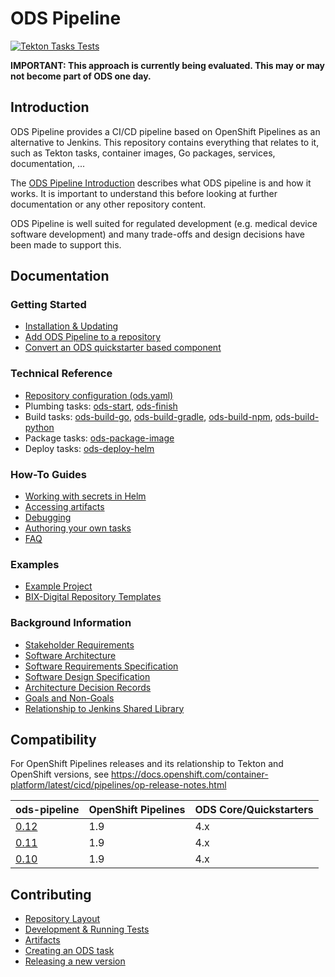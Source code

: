 # ODS Pipeline

[![Tekton Tasks Tests](https://github.com/opendevstack/ods-pipeline/actions/workflows/main.yaml/badge.svg)](https://github.com/opendevstack/ods-pipeline/actions/workflows/main.yaml)

**IMPORTANT: This approach is currently being evaluated. This may or may not become part of ODS one day.**

## Introduction

ODS Pipeline provides a  CI/CD pipeline based on OpenShift Pipelines as an alternative to Jenkins. This repository contains everything that relates to it, such as Tekton tasks, container images, Go packages, services, documentation, ...

The [ODS Pipeline Introduction](/docs/introduction.adoc) describes what ODS pipeline is and how it works. It is important to understand this before looking at further documentation or any other repository content.

ODS Pipeline is well suited for regulated development (e.g. medical device software development) and many trade-offs and design decisions have been made to support this.

## Documentation

### Getting Started
* [Installation & Updating](/docs/installation.adoc)
* [Add ODS Pipeline to a repository](/docs/add-to-repository.adoc)
* [Convert an ODS quickstarter based component](/docs/convert-quickstarter-component.adoc)

### Technical Reference
* [Repository configuration (ods.yaml)](/docs/ods-configuration.adoc)
* Plumbing tasks: [ods-start](/docs/tasks/ods-start.adoc), [ods-finish](/docs/tasks/ods-finish.adoc)
* Build tasks: [ods-build-go](/docs/tasks/ods-build-go.adoc), [ods-build-gradle](/docs/tasks/ods-build-gradle.adoc), [ods-build-npm](/docs/tasks/ods-build-npm.adoc), [ods-build-python](/docs/tasks/ods-build-python.adoc)
* Package tasks: [ods-package-image](/docs/tasks/ods-package-image.adoc)
* Deploy tasks: [ods-deploy-helm](/docs/tasks/ods-deploy-helm.adoc)

### How-To Guides
* [Working with secrets in Helm](/docs/helm-secrets.adoc)
* [Accessing artifacts](/docs/accessing-artifacts.adoc)
* [Debugging](/docs/debugging.adoc)
* [Authoring your own tasks](/docs/authoring-tasks.adoc)
* [FAQ](https://github.com/opendevstack/ods-pipeline/wiki/FAQ)

### Examples
* [Example Project](/docs/example-project.adoc)
* [BIX-Digital Repository Templates](https://github.com/BIX-Digital/ods-pipeline-examples)

### Background Information
* [Stakeholder Requirements](/docs/design/stakeholder-requirements.adoc)
* [Software Architecture](/docs/design/software-architecture.adoc)
* [Software Requirements Specification](/docs/design/software-requirements-specification.adoc)
* [Software Design Specification](/docs/design/software-design-specification.adoc)
* [Architecture Decision Records](/docs/adr)
* [Goals and Non-Goals](/docs/design/goals-and-nongoals.adoc)
* [Relationship to Jenkins Shared Library](/docs/design/relationship-shared-library.adoc)

## Compatibility

For OpenShift Pipelines releases and its relationship to Tekton and OpenShift versions, see https://docs.openshift.com/container-platform/latest/cicd/pipelines/op-release-notes.html

| ods-pipeline | OpenShift Pipelines | ODS Core/Quickstarters |
|---|---|---|
| [0.12](https://github.com/opendevstack/ods-pipeline/releases/tag/v0.12.0) | 1.9 | 4.x |
| [0.11](https://github.com/opendevstack/ods-pipeline/releases/tag/v0.11.1) | 1.9 | 4.x |
| [0.10](https://github.com/opendevstack/ods-pipeline/releases/tag/v0.10.1) | 1.9 | 4.x |

## Contributing

* [Repository Layout](/docs/repository-layout.adoc)
* [Development & Running Tests](/docs/development.adoc)
* [Artifacts](/docs/artifacts.adoc)
* [Creating an ODS task](/docs/creating-an-ods-task.adoc)
* [Releasing a new version](/docs/releasing.adoc)
